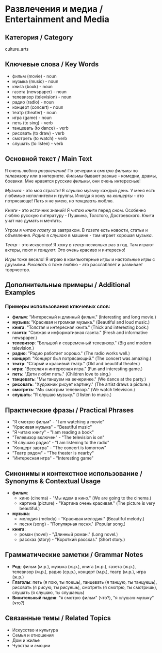 # Развлечения и медиа / Entertainment and Media

## Категория / Category
culture_arts


## Ключевые слова / Key Words
- фильм (movie) - noun
- музыка (music) - noun
- книга (book) - noun
- газета (newspaper) - noun
- телевизор (television) - noun
- радио (radio) - noun
- концерт (concert) - noun
- театр (theater) - noun
- игра (game) - noun
- петь (to sing) - verb
- танцевать (to dance) - verb
- рисовать (to draw) - verb
- смотреть (to watch) - verb
- слушать (to listen) - verb

## Основной текст / Main Text

Я очень люблю *развлечения*! По вечерам я *смотрю* *фильмы* по *телевизору* или в интернете. *Фильмы* бывают разные - комедии, драмы, боевики. Мне нравятся русские *фильмы*, они очень интересные!

*Музыка* - это моя страсть! Я *слушаю* *музыку* каждый день. У меня есть любимые исполнители и группы. Иногда я хожу на *концерты* - это потрясающе! *Петь* я не умею, но *танцевать* люблю.

*Книги* - это источник знаний! Я *читаю* *книги* перед сном. Особенно люблю русскую литературу - Пушкина, Толстого, Достоевского. *Книги* учат нас думать и мечтать.

Утром я *читаю* *газету* за завтраком. В *газете* есть новости, статьи и объявления. *Радио* я *слушаю* в машине - там играет хорошая *музыка*.

*Театр* - это искусство! Я хожу в *театр* несколько раз в год. Там играют актеры, поют и *танцуют*. Это очень красиво и интересно!

*Игры* тоже весело! Я играю в компьютерные *игры* и настольные *игры* с друзьями. *Рисовать* я тоже люблю - это расслабляет и развивает творчество.

## Дополнительные примеры / Additional Examples

### Примеры использования ключевых слов:
- **фильм**: "Интересный и длинный фильм." (Interesting and long movie.)
- **музыка**: "Красивая и громкая музыка." (Beautiful and loud music.)
- **книга**: "Толстая и интересная книга." (Thick and interesting book.)
- **газета**: "Свежая и информативная газета." (Fresh and informative newspaper.)
- **телевизор**: "Большой и современный телевизор." (Big and modern television.)
- **радио**: "Радио работает хорошо." (The radio works well.)
- **концерт**: "Концерт был потрясающий." (The concert was amazing.)
- **театр**: "Старый и красивый театр." (Old and beautiful theater.)
- **игра**: "Веселая и интересная игра." (Fun and interesting game.)
- **петь**: "Дети любят петь." (Children love to sing.)
- **танцевать**: "Мы танцуем на вечеринке." (We dance at the party.)
- **рисовать**: "Художник рисует картину." (The artist draws a picture.)
- **смотреть**: "Мы смотрим телевизор." (We watch television.)
- **слушать**: "Я слушаю музыку." (I listen to music.)

## Практические фразы / Practical Phrases

- "Я смотрю фильм" - "I am watching a movie"
- "Красивая музыка" - "Beautiful music"
- "Я читаю книгу" - "I am reading a book"
- "Телевизор включен" - "The television is on"
- "Я слушаю радио" - "I am listening to the radio"
- "Концерт завтра" - "The concert is tomorrow"
- "Театр рядом" - "The theater is nearby"
- "Интересная игра" - "Interesting game"

## Синонимы и контекстное использование / Synonyms & Contextual Usage

- **фильм**: 
  - кино (cinema) - "Мы идем в кино." (We are going to the cinema.)
  - картина (picture) - "Картина очень красивая." (The picture is very beautiful.)
- **музыка**: 
  - мелодия (melody) - "Красивая мелодия." (Beautiful melody.)
  - песня (song) - "Популярная песня." (Popular song.)
- **книга**: 
  - роман (novel) - "Длинный роман." (Long novel.)
  - рассказ (story) - "Короткий рассказ." (Short story.)

## Грамматические заметки / Grammar Notes

- **Род**: фильм (м.р.), музыка (ж.р.), книга (ж.р.), газета (ж.р.), телевизор (м.р.), радио (ср.р.), концерт (м.р.), театр (м.р.), игра (ж.р.)
- **Глаголы**: петь (я пою, ты поешь), танцевать (я танцую, ты танцуешь), рисовать (я рисую, ты рисуешь), смотреть (я смотрю, ты смотришь), слушать (я слушаю, ты слушаешь)
- **Винительный падеж**: "я смотрю фильм" (что?), "я слушаю музыку" (что?)

## Связанные темы / Related Topics

- Искусство и культура
- Семья и отношения
- Дом и жилье
- Чувства и эмоции
